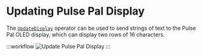 # Updating Pulse Pal Display
The [`UpdateDisplay`](xref:Bonsai.PulsePal.UpdateDisplay) operator can be used to send strings of text to the Pulse Pal OLED display, which can display two rows of 16 characters.

:::workflow
![Update Pulse Pal Display](../workflows/update-display.bonsai)
:::
